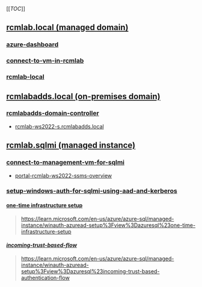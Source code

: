 [[_TOC_]]

## [rcmlab.local (managed domain)](/Knowledge-Base/RCMLAB/rcmlab.local)

### [azure-dashboard](https://portal.azure.com/#@rcmdevops.onmicrosoft.com/dashboard/arm/subscriptions/81348982-0f31-4e9c-b2d2-817ac65b967e/resourcegroups/dashboards/providers/microsoft.portal/dashboards/31c91306-384d-4ce4-bcb0-cbc2f759f674)

### [connect-to-vm-in-rcmlab](https://dev.azure.com/limlab/DevOps%20Toolkit/_wiki/wikis/DevOps-Toolkit.wiki/319/RCMLAB?anchor=how-to-connect-to-vms-in-rcmlab%3F)

### [rcmlab-local](https://portal.azure.com/#@rcmdevops.onmicrosoft.com/resource/subscriptions/81348982-0f31-4e9c-b2d2-817ac65b967e/resourceGroups/rcmlab.aadds.rg/providers/Microsoft.AAD/DomainServices/rcmlab.local/overview)

## [rcmlabadds.local (on-premises domain)](/Knowledge-Base/RCMLAB/rcmlabadds.local)

### [rcmlabadds-domain-controller](https://portal.azure.com/%23%40rcmdevops.onmicrosoft.com/resource/subscriptions/81348982-0f31-4e9c-b2d2-817ac65b967e/resourcegroups/rcmlab.sqlmi.scus.rg/providers/microsoft.compute/virtualmachines/rcmlab-ws2022-ssms/overview)

- [rcmlab-ws2022-s.rcmlabadds.local](https://dev.azure.com/limlab/DevOps%20Toolkit/_wiki/wikis/DevOps-Toolkit.wiki/363/azure-sql.managed-instance.winauth-azuread-setup?anchor=%5Brcmlab-ws2022-ssms%5D)

## [rcmlab.sqlmi (managed instance)](/Knowledge-Base/RCMLAB/rcmlab.sqlmi)

### [connect-to-management-vm-for-sqlmi](https://dev.azure.com/limlab/DevOps%20Toolkit/_wiki/wikis/DevOps-Toolkit.wiki/363/azure-sql.managed-instance.winauth-azuread-setup?anchor=%5Brcmlab-ws2022-ssms%5D)

- [portal-rcmlab-ws2022-ssms-overview](https://portal.azure.com/%23%40rcmdevops.onmicrosoft.com/resource/subscriptions/81348982-0f31-4e9c-b2d2-817ac65b967e/resourcegroups/rcmlab.sqlmi.scus.rg/providers/microsoft.compute/virtualmachines/rcmlab-ws2022-ssms/overview)

### [setup-windows-auth-for-sqlmi-using-aad-and-kerberos](https://dev.azure.com/limlab/DevOps%20Toolkit/_wiki/wikis/DevOps-Toolkit.wiki/363/azure-sql.managed-instance.winauth-azuread-setup?anchor=%5Bhow-to-set-up-windows-authentication-for-azure-sql-managed-instance-using-azure-active-directory-and-kerberos)

#### [one-time infrastructure setup](https://dev.azure.com/limlab/DevOps%20Toolkit/_wiki/wikis/DevOps-Toolkit.wiki/363/azure-sql.managed-instance.winauth-azuread-setup?anchor=%5B_one-time-infrastructure-setup)

> https://learn.microsoft.com/en-us/azure/azure-sql/managed-instance/winauth-azuread-setup%3Fview%3Dazuresql%23one-time-infrastructure-setup

#### [_**incoming-trust-based-flow**_](https://dev.azure.com/limlab/DevOps%20Toolkit/_wiki/wikis/DevOps-Toolkit.wiki/363/azure-sql.managed-instance.winauth-azuread-setup?anchor=%5B_**incoming-trust-based-flow**_%5D)

> https://learn.microsoft.com/en-us/azure/azure-sql/managed-instance/winauth-azuread-setup%3Fview%3Dazuresql%23incoming-trust-based-authentication-flow
